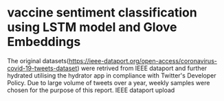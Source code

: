 # vaccine sentiment classification using LSTM model and Glove Embeddings 
The original datasets(https://ieee-dataport.org/open-access/coronavirus-covid-19-tweets-dataset) were retrived from IEEE dataport and further hydrated utilising the hydrator app in compliance with Twitter's Developer Policy. Due to large volume of tweets over a year, weekly samples were chosen for the purpose of this report. 
IEEE dataport upload 
